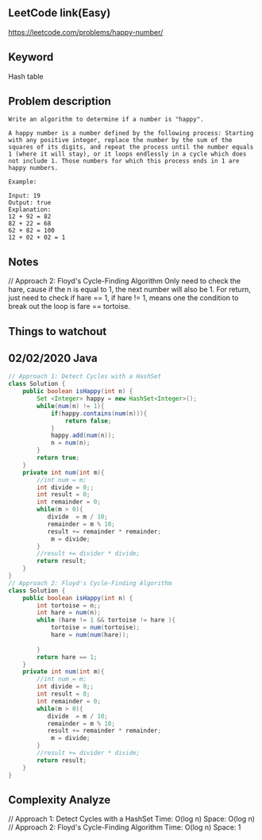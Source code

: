 ## LeetCode link(Easy)
https://leetcode.com/problems/happy-number/

## Keyword
Hash table

## Problem description
```
Write an algorithm to determine if a number is "happy".

A happy number is a number defined by the following process: Starting with any positive integer, replace the number by the sum of the squares of its digits, and repeat the process until the number equals 1 (where it will stay), or it loops endlessly in a cycle which does not include 1. Those numbers for which this process ends in 1 are happy numbers.

Example: 

Input: 19
Output: true
Explanation: 
12 + 92 = 82
82 + 22 = 68
62 + 82 = 100
12 + 02 + 02 = 1
```
## Notes
// Approach 2: Floyd's Cycle-Finding Algorithm
Only need to check the hare, cause if the n is equal to 1, the next number will also be 1.
For return, just need to check if hare == 1, if hare != 1, means one the condition to break out the loop is fare == tortoise.

## Things to watchout

## 02/02/2020 Java

```java
// Approach 1: Detect Cycles with a HashSet
class Solution {
    public boolean isHappy(int n) {
        Set <Integer> happy = new HashSet<Integer>();
        while(num(n) != 1){
            if(happy.contains(num(n))){
                return false;
            }
            happy.add(num(n));
            n = num(n);
        }
        return true;
    }
    private int num(int m){
        //int num = m; 
        int divide = 0;;
        int result = 0;
        int remainder = 0;
        while(m > 0){
           divide  = m / 10;
           remainder = m % 10;
           result += remainder * remainder;
            m = divide;
        }
        //result += divider * divide;
        return result;
    }
}
// Approach 2: Floyd's Cycle-Finding Algorithm
class Solution {
    public boolean isHappy(int n) {
        int tortoise = n;;
        int hare = num(n);
        while (hare != 1 && tortoise != hare ){
            tortoise = num(tortoise);
            hare = num(num(hare));
            
        }
        return hare == 1;
    }
    private int num(int m){
        //int num = m; 
        int divide = 0;;
        int result = 0;
        int remainder = 0;
        while(m > 0){
           divide  = m / 10;
           remainder = m % 10;
           result += remainder * remainder;
            m = divide;
        }
        //result += divider * divide;
        return result;
    }
}
```
## Complexity Analyze
// Approach 1: Detect Cycles with a HashSet
Time: O(log n)
Space: O(log n)
// Approach 2: Floyd's Cycle-Finding Algorithm
Time: O(log n)
Space: 1